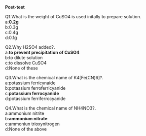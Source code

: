 <p><b>Post-test</b></p>
<p>Q1.What is the weight of CuSO4 is used initally to prepare solution.<br>
a:<b>0.2g</b><br>
b:0.3g<br>
c:0.4g<br>
d:0.1g<br></p>
<p>Q2.Why H2SO4 added?.<br>
a:<b>to prevent precipitation of CuSO4</b><br>
b:to dilute solution<br>
c:to dissolve CuSO4<br>
d:None of these<br></p>
<p>Q3.What is the chemical name of K4[Fe(CN)6]?.<br>
a:potassium ferricynaide<br>
b:potassium ferroferricyanide<br>
c:<b>potassium ferrocyanide</b><br>
d:potassium ferriferrocyanide<br></p>
<p>Q4.What is the chemical name of  NH4NO3?.<br>
a:ammonium nitrite<br>
b:<b>ammonium nitrate</b><br>
c:ammoniun trioxynitrogen<br>
d:None of the above <br></p>
